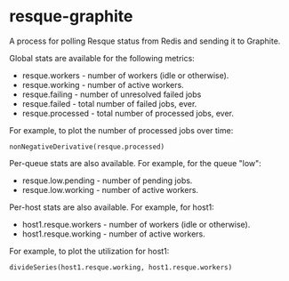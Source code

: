 # resque-graphite

A process for polling Resque status from Redis and sending it to Graphite.

Global stats are available for the following metrics:

* resque.workers - number of workers (idle or otherwise).
* resque.working - number of active workers.
* resque.failing - number of unresolved failed jobs
* resque.failed - total number of failed jobs, ever.
* resque.processed - total number of processed jobs, ever.

For example, to plot the number of processed jobs over time:

```
nonNegativeDerivative(resque.processed)
```

Per-queue stats are also available. For example, for the queue "low":

* resque.low.pending - number of pending jobs.
* resque.low.working - number of active workers.

Per-host stats are also available. For example, for host1:

* host1.resque.workers - number of workers (idle or otherwise).
* host1.resque.working - number of active workers.

For example, to plot the utilization for host1:

```
divideSeries(host1.resque.working, host1.resque.workers)
```

